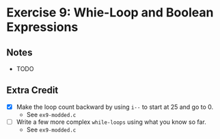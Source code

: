 # Exercise 9: Whie-Loop and Boolean Expressions

## Notes

- TODO

## Extra Credit

- [x] Make the loop count backward by using `i--` to start at 25 and go to 0.
  - See `ex9-modded.c`
- [ ] Write a few more complex `while-loops` using what you know so far.
  - See `ex9-modded.c`
